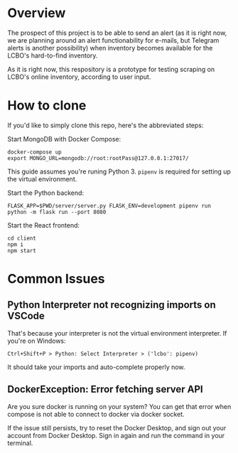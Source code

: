 # Overview

The prospect of this project is to be able to send an alert (as it is right now, we are planning around an alert functionability for e-mails, but Telegram alerts is another possibility) when inventory becomes available for the LCBO's hard-to-find inventory.

As it is right now, this respository is a prototype for testing scraping on LCBO's online inventory, according to user input.

# How to clone

If you'd like to simply clone this repo, here's the abbreviated steps:

Start MongoDB with Docker Compose:

```
docker-compose up
export MONGO_URL=mongodb://root:rootPass@127.0.0.1:27017/
```

This guide assumes you're runing Python 3. `pipenv` is required for setting up the virtual environment.

Start the Python backend:
```
FLASK_APP=$PWD/server/server.py FLASK_ENV=development pipenv run python -m flask run --port 8080
```
Start the React frontend:
```
cd client
npm i
npm start
```

# Common Issues

## Python Interpreter not recognizing imports on VSCode

That's because your interpreter is not the virtual environment interpreter. If you're on Windows:
```
Ctrl+Shift+P > Python: Select Interpreter > ('lcbo': pipenv) 
```

It should take your imports and auto-complete properly now.

## DockerException: Error fetching server API

Are you sure docker is running on your system? You can get that error when compose is not able to connect to docker via docker socket.

If the issue still persists, try to reset the Docker Desktop, and sign out your account from Docker Desktop. Sign in again and run the command in your terminal.